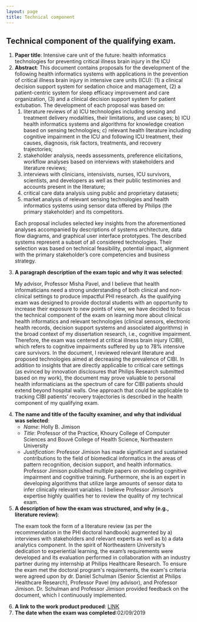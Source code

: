 ```yaml
---
layout: page
title: Technical component
---
```


<!-- Text stuff -->
<h2>Technical component of the qualifying exam.</h2>
<ol>
<li><strong>Paper title</strong>: Intensive care unit of the future: health informatics technologies for preventing critical illness brain injury in the ICU</li>
<li><strong>Abstract</strong>: This document contains proposals for the development of the following health informatics systems with applications in the prevention of critical illness brain injury in intensive care units (ICU): (1) a clinical decision support system for sedation choice and management, (2) a patient-centric system for sleep efficacy improvement and care organization, (3) and a clinical decision support system for patient extubation. The development of each proposal was based on:
<ol>
<li>	literature reviews of a) ICU technologies including sensing and treatment delivery modalities, their limitations, and use cases; b) ICU health informatics systems and algorithms for knowledge creation based on sensing technologies; c) relevant health literature including cognitive impairment in the ICU and following ICU treatment, their causes, diagnosis, risk factors, treatments, and recovery trajectories;</li>
<li>	stakeholder analysis, needs assessments, preference elicitations, workflow analyses based on interviews with stakeholders and literature reviews;</li>
<li>	interviews with clinicians, intensivists, nurses, ICU survivors, scientists, and developers as well as their public testimonies and accounts present in the literature;</li>
<li>	critical care data analysis using public and proprietary datasets;</li>
<li>	market analysis of relevant sensing technologies and health informatics systems using sensor data offered by Philips (the primary stakeholder) and its competitors.</li>
</ol>

<p>Each proposal includes selected key insights from the aforementioned analyses accompanied by descriptions of systems architecture, data flow diagrams, and graphical user interface prototypes. The described systems represent a subset of all considered technologies. Their selection was based on technical feasibility, potential impact, alignment with the primary stakeholder’s core competencies and business strategy.</p>
</li>
<li><b>A paragraph description of the exam topic and why it was selected</b>:
<p>
My advisor, Professor Misha Pavel, and I believe that health informaticians need a strong understanding of both clinical and non-clinical settings to produce impactful PHI research. As the qualifying exam was designed to provide doctoral students with an opportunity to increase their exposure to new points of view, we have decided to focus the technical component of the exam on learning more about clinical health informatics and relevant technologies (clinical sensors, electronic health records, decision support systems and associated algorithms) in the broad context of my dissertation research, i.e., cognitive impairment. Therefore, the exam was centered at critical illness brain injury (CIBI), which refers to cognitive impairments suffered by up to 78% intensive care survivors. In the document, I reviewed relevant literature and proposed technologies aimed at decreasing the prevalence of CIBI. In addition to insights that are directly applicable to critical care settings (as evinced by innovation disclosures that Philips Research submitted based on my work), the document may prove valuable to personal health informaticians as the spectrum of care for CIBI patients should extend beyond hospital walls. One approach that could be applicable to tracking CIBI patients’ recovery trajectories is described in the health component of my qualifying exam.
</p></li>
<li><b>The name and title of the faculty examiner, and why that individual was selected</b>:
<ul>
<li><i>Name</i>: Holly B. Jimison</li>
<li><i>Title</i>: Professor of the Practice, Khoury College of Computer Sciences and Bouvé College of Health Science, Northeastern University</li>
<li><i>Justification</i>: Professor Jimison has made significant and sustained contributions to the field of biomedical informatics in the areas of pattern recognition, decision support, and health informatics. Professor Jimison published multiple papers on modeling cognitive impairment and cognitive training. Furthermore, she is an expert in developing algorithms that utilize large amounts of sensor data to infer clinically relevant variables. I believe Professor Jimison’s expertise highly qualifies her to review the quality of my technical exam.</li>
</ul>
</li>
<li><b>A description of how the exam was structured, and why (e.g., literature review)</b>:
<p>
The exam took the form of a literature review (as per the recommendation in the PHI doctoral handbook) augmented by a) interviews with stakeholders and relevant experts as well as b) a data analytics component. In the spirit of Northeastern University’s dedication to experiential learning, the exam’s requirements were developed and its evaluation performed in collaboration with an industry partner during my internship at Philips Healthcare Research. To ensure the exam met the doctoral program's requirements, the exam's criteria were agreed upon by dr. Daniel Schulman (Senior Scientist at Philips Healthcare Research), Professor Pavel (my advisor), and Professor Jimison. Dr. Schulman and Professor Jimison provided feedback on the document, which I continuously implemented.
</p> </li>
<li><b>A link to the work product produced</b>: <a href="https://mkos.pl/assets/documents/technical_component_mkos.pdf">LINK</a></li>
<li><b>The date when the exam was completed</b>:02/09/2019</li>
</ol>
